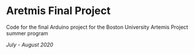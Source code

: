 # Aretmis Final Project
Code for the final Arduino project for the Boston University Artemis Project summer program


*July - August 2020*
